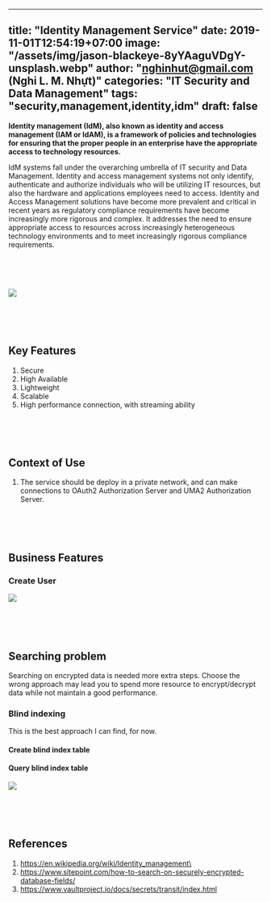
---
title: "Identity Management Service"
date: 2019-11-01T12:54:19+07:00
image: "/assets/img/jason-blackeye-8yYAaguVDgY-unsplash.webp"
author: "nghinhut@gmail.com (Nghi L. M. Nhựt)"
categories: "IT Security and Data Management"
tags: "security,management,identity,idm"
draft: false
---

**Identity management (IdM), also known as identity and access management (IAM or IdAM), is a framework of policies and technologies for ensuring that the proper people in an enterprise have the appropriate access to technology resources.**

<!--more-->

IdM systems fall under the overarching umbrella of IT security and Data Management. 
Identity and access management systems not only identify, authenticate and authorize individuals who will be utilizing IT resources, but also the hardware and applications employees need to access. 
Identity and Access Management solutions have become more prevalent and critical in recent years as regulatory compliance requirements have become increasingly more rigorous and complex.
It addresses the need to ensure appropriate access to resources across increasingly heterogeneous technology environments and to meet increasingly rigorous compliance requirements.

<br /><br /><br />

![](/assets/docs/IdM/idm.png)

<br /><br /><br />
## Key Features
1. Secure
1. High Available
1. Lightweight
1. Scalable
1. High performance connection, with streaming ability

<br /><br /><br />
## Context of Use
1. The service should be deploy in a private network, and can make connections to OAuth2 Authorization Server and UMA2 Authorization Server.


<br /><br /><br />
## Business Features
### Create User
![](/assets/docs/IdM/uc01.sequence.png)

<br /><br /><br />
## Searching problem
Searching on encrypted data is needed more extra steps.
Choose the wrong approach may lead you to spend more resource to encrypt/decrypt data while not maintain a good performance.

### Blind indexing
This is the best approach I can find, for now.

#### Create blind index table


#### Query blind index table
![](assets/docs/IdM/query-encrypted-users.function.png)


<br /><br /><br />
## References
1. https://en.wikipedia.org/wiki/Identity_management\
1. https://www.sitepoint.com/how-to-search-on-securely-encrypted-database-fields/
1. https://www.vaultproject.io/docs/secrets/transit/index.html
